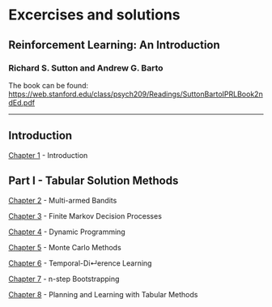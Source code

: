 # Excercises and solutions
## Reinforcement Learning: An Introduction
### Richard S. Sutton and Andrew G. Barto
The book can be found: https://web.stanford.edu/class/psych209/Readings/SuttonBartoIPRLBook2ndEd.pdf

-----

## Introduction

[Chapter 1](chapter1.md) - Introduction

## Part I - Tabular Solution Methods

[Chapter 2](chapter2.md) - Multi-armed Bandits

[Chapter 3](chapter3.md) - Finite Markov Decision Processes

[Chapter 4](chapter4.md) - Dynamic Programming

[Chapter 5](chapter5.md) - Monte Carlo Methods

[Chapter 6](chapter6.md) - Temporal-Di↵erence Learning

[Chapter 7](chapter7.md) - n-step Bootstrapping

[Chapter 8](chapter8.md) - Planning and Learning with Tabular Methods


